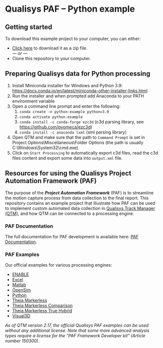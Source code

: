 # Qualisys PAF – Python example

## Getting started
To download this example project to your computer, you can either:

* [Click here](https://github.com/qualisys/paf-python-example/archive/refs/heads/main.zip) to download it as a zip file.
<br>_— or —_
* Clone this repository to your computer.

## Preparing Qualisys data for Python processing

1. Install Miniconda installer for Windows and Python 3.9: https://docs.conda.io/en/latest/miniconda-other-installer-links.html
2. Run the installer and when prompted add Anaconda to your PATH environment variable
3. Open a command line prompt and enter the following:
    1. `conda create -n python-example python=3.9`
    2. `conda activate python-example`
    3. `conda install -c conda-forge ezc3d` (c3d parsing library, see https://github.com/pyomeca/ezc3d)
    4. `conda install -c anaconda lxml` (xml parsing library)
4. Open QTM and make sure that the path to `Command Prompt` is set in Project Options\Miscellaneous\Folder Options (the path is usually C:\Windows\System32\cmd.exe)   
5. Click on `Start Processing` to automatically export c3d files, read the c3d files content and export some data into `output.xml` file. 

## Resources for using the Qualisys Project Automation Framework (PAF)

The purpose of the ***Project Automation Framework*** (PAF) is to streamline the motion capture process from data collection to the final report. This repository contains an example project that illustrate how PAF can be used to implement custom automated data collection in [Qualisys Track Manager (QTM)](http://www.qualisys.com/software/qualisys-track-manager/), and how QTM can be connected to a processing engine.  

### PAF Documentation

The full documentation for PAF development is available here: [PAF Documentation](https://github.com/qualisys/paf-documentation).


### PAF Examples

Our official examples for various processing engines:

- [ENABLE](https://github.com/qualisys/paf-enable-markerless-example)
- [Excel](https://github.com/qualisys/paf-excel-example)
- [Matlab](https://github.com/qualisys/paf-matlab-example)
- [OpenSim](https://github.com/qualisys/paf-opensim-example)
- [Python](https://github.com/qualisys/paf-python-example)
- [Theia Markerless](https://github.com/qualisys/paf-theia-markerless-example)
- [Theia Markerless Comparison](https://github.com/qualisys/paf-theia-markerless-comparison-example)
- [Theia Markerless True Hybrid](https://github.com/qualisys/paf-theia-markerless-true-hybrid-example)
- [Visual3D](https://github.com/qualisys/paf-visual3d-example)

_As of QTM version 2.17, the official Qualisys PAF examples can be used without any additional license. Note that some more advanced analysis types require a license for the "PAF Framework Developer kit" (Article number 150300)._

